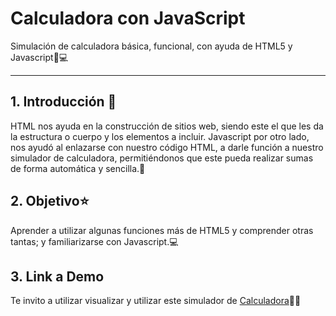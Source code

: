# Calculadora con JavaScript
Simulación de calculadora básica, funcional, con ayuda de HTML5 y Javascript🧮💻

****
## 1. Introducción 📃
HTML nos ayuda en la construcción de sitios web, siendo este el que les da la estructura o cuerpo y los elementos a incluir. Javascript por otro lado, nos ayudó al enlazarse con nuestro código HTML, a darle función a nuestro simulador de calculadora, permitiéndonos que este pueda realizar sumas de forma automática y sencilla.🔢

## 2. Objetivo⭐
Aprender a utilizar algunas funciones más de HTML5 y comprender otras tantas; y familiarizarse con Javascript.💻

## 3. Link a Demo
Te invito a utilizar visualizar y utilizar este simulador de [Calculadora](#)📱🧮
